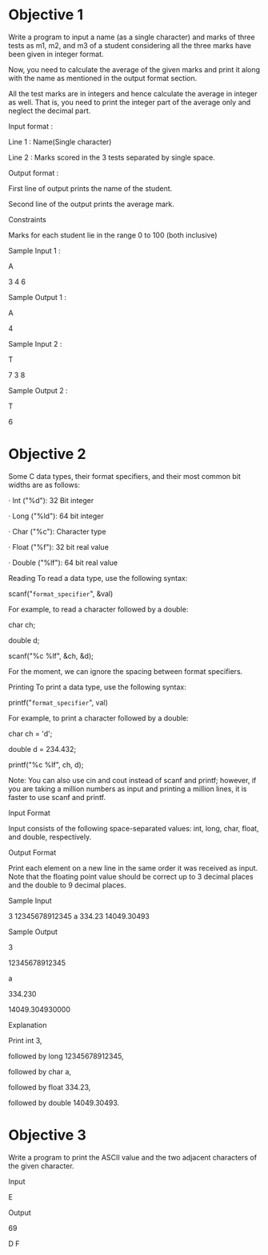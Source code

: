 # Objective 1
Write a program to input a name (as a single character) and marks of three tests as m1, m2, and m3 of a student considering all the three marks have been given in integer format.



Now, you need to calculate the average of the given marks and print it along with the name as mentioned in the output format section.



All the test marks are in integers and hence calculate the average in integer as well. That is, you need to print the integer part of the average only and neglect the decimal part.



Input format :



Line 1 : Name(Single character)

Line 2 : Marks scored in the 3 tests separated by single space. 



Output format :



First line of output prints the name of the student.

Second line of the output prints the average mark.



Constraints



Marks for each student lie in the range 0 to 100 (both inclusive)



Sample Input 1 :



A

3 4 6



Sample Output 1 :



A

4



Sample Input 2 :



T

7 3 8



Sample Output 2 :



T

6

# Objective 2

Some C data types, their format specifiers, and their most common bit widths are as follows:

·         Int ("%d"): 32 Bit integer

·         Long ("%ld"): 64 bit integer

·         Char ("%c"): Character type

·         Float ("%f"): 32 bit real value

·         Double ("%lf"): 64 bit real value

Reading
To read a data type, use the following syntax:

scanf("`format_specifier`", &val)

For example, to read a character followed by a double:

char ch;

double d;

scanf("%c %lf", &ch, &d);

For the moment, we can ignore the spacing between format specifiers.

Printing
To print a data type, use the following syntax:

printf("`format_specifier`", val)

For example, to print a character followed by a double:

char ch = 'd';

double d = 234.432;

printf("%c %lf", ch, d);

Note: You can also use cin and cout instead of scanf and printf; however, if you are taking a million numbers as input and printing a million lines, it is faster to use scanf and printf.

Input Format

Input consists of the following space-separated values: int, long, char, float, and double, respectively.

Output Format

Print each element on a new line in the same order it was received as input. Note that the floating point value should be correct up to 3 decimal places and the double to 9 decimal places.

Sample Input

3 12345678912345 a 334.23 14049.30493

Sample Output

3

12345678912345

a

334.230

14049.304930000

Explanation

Print int 3,

followed by long 12345678912345,

followed by char a,

followed by float 334.23,

followed by double 14049.30493.


# Objective 3

Write a program to print the ASCII value and the two adjacent characters of the given character.

 

Input

 

E

 

Output

 

69

D F